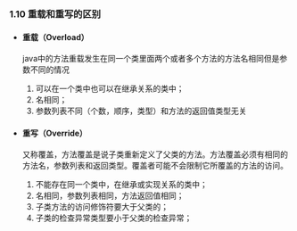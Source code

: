 ### 1.10 重载和重写的区别

* #### 重载（Overload）

  java中的方法重载发生在同一个类里面两个或者多个方法的方法名相同但是参数不同的情况

  1. 可以在一个类中也可以在继承关系的类中；
  2. 名相同；
  3. 参数列表不同（个数，顺序，类型）和方法的返回值类型无关

* #### 重写（Override）

  又称覆盖，方法覆盖是说子类重新定义了父类的方法。方法覆盖必须有相同的方法名，参数列表和返回类型。覆盖者可能不会限制它所覆盖的方法的访问。

  	1.  不能存在同一个类中，在继承或实现关系的类中；
   	2.  名相同，参数列表相同，方法返回值相同；
   	3.  子类方法的访问修饰符要大于父类的；
   	4.  子类的检查异常类型要小于父类的检查异常；

